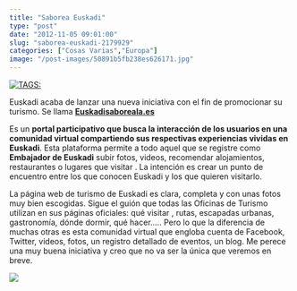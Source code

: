 ```yaml
---
title: "Saborea Euskadi"
type: "post"
date: "2012-11-05 09:01:00"
slug: "saborea-euskadi-2179929"
categories: ["Cosas Varias","Europa"]
image: "/post-images/50891b5fb238es626171.jpg"
---
```


 [![ TAGS:](/post-images/50891b5fb238es626171.jpg "puente colgante de Portugalete ")](/post-images/50891b5fb238es626171.jpg)

 Euskadi acaba de lanzar una nueva iniciativa con el fin de promocionar su turismo. Se llama **[ Euskadisaboreala.es](http://www2.smartadserver.com/call/cliccommand/7139510/%5btimestamp%5d)**

 Es un **portal participativo que busca la interacción de los usuarios en una comunidad virtual compartiendo sus respectivas experiencias vividas en Euskadi**. Esta plataforma permite a todo aquel que se registre como **Embajador de Euskadi** subir fotos, videos, recomendar alojamientos, restaurantes o lugares que visitar . La intención es crear un punto de encuentro entre los que conocen Euskadi y los que quieren visitarlo.

 La página web de turismo de Euskadi es clara, completa y con unas fotos muy bien escogidas. Sigue el guión que todas las Oficinas de Turismo utilizan en sus páginas oficiales: qué visitar , rutas, escapadas urbanas, gastronomía, dónde dormir, qué hacer..... Pero lo que la diferencia de muchas otras es esta comunidad virtual que engloba cuenta de Facebook, Twitter, videos, fotos, un registro detallado de eventos, un blog. Me perece una muy buena iniciativa y creo que no va ser la única que veremos en breve.

 ![](/post-images/[timestamp])